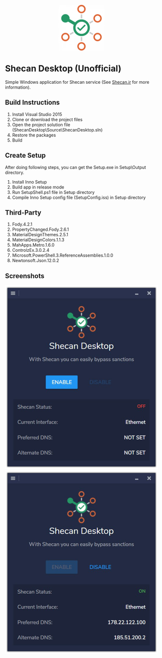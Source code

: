 <p align="center">
<img src="Source/ShecanDesktop/Resources/Images/Original.png" alt="Shecan Logo"/>
</p>

# Shecan Desktop (Unofficial)

Simple Windows application for Shecan service (See [Shecan.ir](https://shecan.ir) for more information).

## Build Instructions

1. Install Visual Studio 2015
2. Clone or download the project files
3. Open the project solution file (ShecanDesktop\Source\ShecanDesktop.sln)
4. Restore the packages
5. Build

## Create Setup

After doing following steps, you can get the Setup.exe in Setup\Output directory.

1. Install Inno Setup
2. Build app in release mode
3. Run SetupShell.ps1 file in Setup directory
4. Compile Inno Setup config file (SetupConfig.iss) in Setup directory


## Third-Party

1. Fody.4.2.1
2. PropertyChanged.Fody.2.6.1
3. MaterialDesignThemes.2.5.1
4. MaterialDesignColors.1.1.3
5. MahApps.Metro.1.6.0
6. ControlzEx.3.0.2.4
7. Microsoft.PowerShell.3.ReferenceAssemblies.1.0.0
8. Newtonsoft.Json.12.0.2

## Screenshots

<p align="center">
<img src="Docs/Shecan-Off.png" alt="Shecan Off"/>
<img src="Docs/Shecan-On.png" alt="Shecan On"/>
</p>